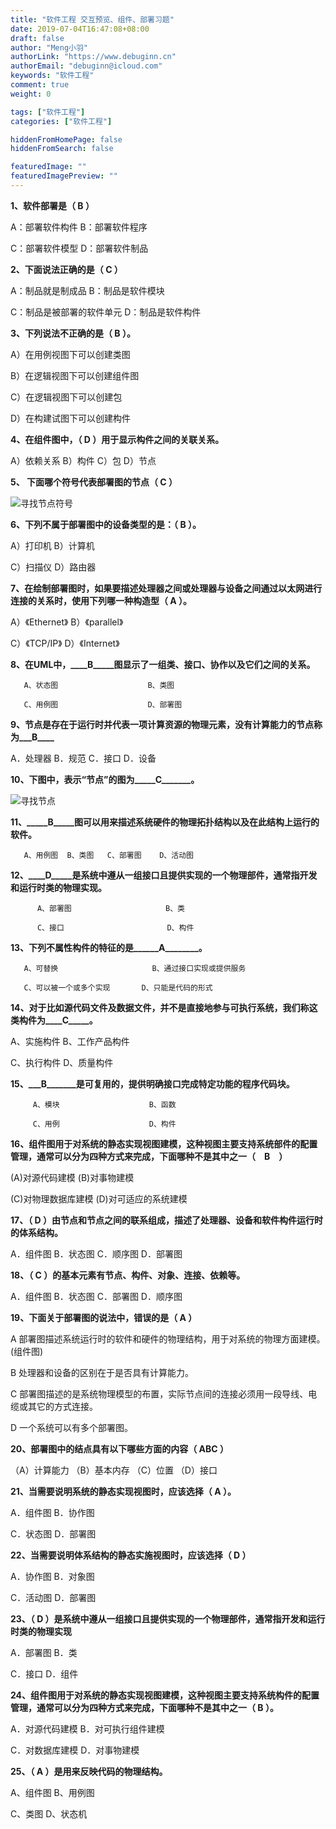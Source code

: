 ```yaml
---
title: "软件工程 交互预览、组件、部署习题"
date: 2019-07-04T16:47:08+08:00
draft: false
author: "Meng小羽"
authorLink: "https://www.debuginn.cn"
authorEmail: "debuginn@icloud.com"
keywords: "软件工程"
comment: true
weight: 0

tags: ["软件工程"]
categories: ["软件工程"]

hiddenFromHomePage: false
hiddenFromSearch: false

featuredImage: ""
featuredImagePreview: ""
---
```


**1、软件部署是（  B  ）**

A：部署软件构件                B：部署软件程序

C：部署软件模型                D：部署软件制品

**2、下面说法正确的是（ C  ）**

A：制品就是制成品              B：制品是软件模块

C：制品是被部署的软件单元      D：制品是软件构件

**3、下列说法不正确的是（  B   ）。**

A）在用例视图下可以创建类图

B）在逻辑视图下可以创建组件图

C）在逻辑视图下可以创建包

D）在构建试图下可以创建构件

**4、在组件图中，（   D   ）用于显示构件之间的关联关系。**

A）依赖关系     B）构件       C）包      D）节点

**5、 下面哪个符号代表部署图的节点（ C  ）**

![寻找节点符号](https://image.debuginn.cn/202303191350568.png)

**6、下列不属于部署图中的设备类型的是：（   B   ）。**

A）打印机                   B）计算机

C）扫描仪                   D）路由器

**7、在绘制部署图时，如果要描述处理器之间或处理器与设备之间通过以太网进行连接的关系时，使用下列哪一种构造型（  A   ）。**

A）《Ethernet》                B）《parallel》

C）《TCP/IP》               D）《Internet》

**8、在UML中，____B_____图显示了一组类、接口、协作以及它们之间的关系。**

       A、状态图                    B、类图

       C、用例图                    D、部署图

**9、节点是存在于运行时并代表一项计算资源的物理元素，没有计算能力的节点称为___B____**

A．处理器     B．规范    C．接口     D．设备

**10、下图中，表示“节点”的图为_____C_______。**

![寻找节点](https://image.debuginn.cn/202303191351333.png)

**11、_____B_____图可以用来描述系统硬件的物理拓扑结构以及在此结构上运行的软件。**

       A、用例图  B、类图   C、部署图    D、活动图

**12、____D_____是系统中遵从一组接口且提供实现的一个物理部件，通常指开发和运行时类的物理实现。**

          A、部署图                     B、类

          C、接口                       D、构件

**13、下列不属性构件的特征的是______A________。**

       A、可替换                     B、通过接口实现或提供服务

       C、可以被一个或多个实现       D、只能是代码的形式

**14、对于比如源代码文件及数据文件，并不是直接地参与可执行系统，我们称这类构件为____C_____。**

A、实施构件    B、工作产品构件

C、执行构件    D、质量构件

**15、___B_______是可复用的，提供明确接口完成特定功能的程序代码块。**

         A、模块                    B、函数

         C、用例                    D、构件

**16、组件图用于对系统的静态实现视图建模，这种视图主要支持系统部件的配置管理，通常可以分为四种方式来完成，下面哪种不是其中之一（　B　）**

(A)对源代码建模                          (B)对事物建模

(C)对物理数据库建模                  (D)对可适应的系统建模

**17、（  D  ）由节点和节点之间的联系组成，描述了处理器、设备和软件构件运行时的体系结构。**

A．组件图     B．状态图     C．顺序图     D．部署图

**18、（  C ）的基本元素有节点、构件、对象、连接、依赖等。**

A．组件图     B．状态图     C．部署图     D．顺序图

**19、下面关于部署图的说法中，错误的是（ A ）**

A  部署图描述系统运行时的软件和硬件的物理结构，用于对系统的物理方面建模。(组件图)

B  处理器和设备的区别在于是否具有计算能力。

C  部署图描述的是系统物理模型的布置，实际节点间的连接必须用一段导线、电缆或其它的方式连接。

D  一个系统可以有多个部署图。

**20、部署图中的结点具有以下哪些方面的内容（    ABC      ）**

（A）计算能力         （B）基本内存 （C）位置         （D）接口

**21、当需要说明系统的静态实现视图时，应该选择（ A ）。**

A．组件图                                               B．协作图

C．状态图                                               D．部署图

**22、当需要说明体系结构的静态实施视图时，应该选择（ D ）**

A．协作图                                               B．对象图

C．活动图                                               D．部署图

**23、（ D ）是系统中遵从一组接口且提供实现的一个物理部件，通常指开发和运行时类的物理实现**

A．部署图                                        B．类

C．接口                                            D．组件

**24、组件图用于对系统的静态实现视图建模，这种视图主要支持系统构件的配置管理，通常可以分为四种方式来完成，下面哪种不是其中之一（ B ）。**

A．对源代码建模                          B．对可执行组件建模

C．对数据库建模                            D．对事物建模

**25、（ A ）是用来反映代码的物理结构。**

A、组件图                                               B、用例图

C、类图                                            D、状态机